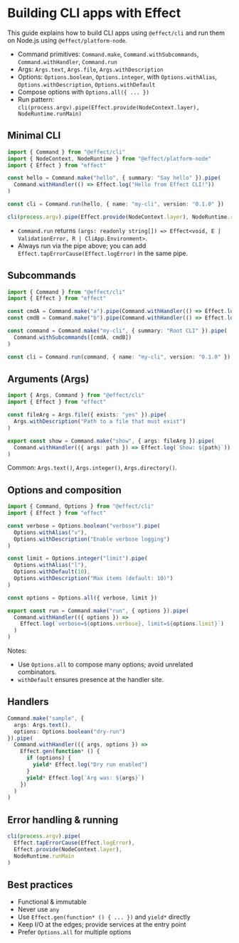# Building CLI apps with Effect

This guide explains how to build CLI apps using `@effect/cli` and run them on Node.js using `@effect/platform-node`.

- Command primitives: `Command.make`, `Command.withSubcommands`, `Command.withHandler`, `Command.run`
- Args: `Args.text`, `Args.file`, `Args.withDescription`
- Options: `Options.boolean`, `Options.integer`, with `Options.withAlias`, `Options.withDescription`, `Options.withDefault`
- Compose options with `Options.all({ ... })`
- Run pattern: `cli(process.argv).pipe(Effect.provide(NodeContext.layer), NodeRuntime.runMain)`

## Minimal CLI

```ts
import { Command } from "@effect/cli"
import { NodeContext, NodeRuntime } from "@effect/platform-node"
import { Effect } from "effect"

const hello = Command.make("hello", { summary: "Say hello" }).pipe(
  Command.withHandler(() => Effect.log("Hello from Effect CLI!"))
)

const cli = Command.run(hello, { name: "my-cli", version: "0.1.0" })

cli(process.argv).pipe(Effect.provide(NodeContext.layer), NodeRuntime.runMain)
```

- `Command.run` returns `(args: readonly string[]) => Effect<void, E | ValidationError, R | CliApp.Environment>`.
- Always run via the pipe above; you can add `Effect.tapErrorCause(Effect.logError)` in the same pipe.

## Subcommands

```ts
import { Command } from "@effect/cli"
import { Effect } from "effect"

const cmdA = Command.make("a").pipe(Command.withHandler(() => Effect.log("A")))
const cmdB = Command.make("b").pipe(Command.withHandler(() => Effect.log("B")))

const command = Command.make("my-cli", { summary: "Root CLI" }).pipe(
  Command.withSubcommands([cmdA, cmdB])
)

const cli = Command.run(command, { name: "my-cli", version: "0.1.0" })
```

## Arguments (Args)

```ts
import { Args, Command } from "@effect/cli"
import { Effect } from "effect"

const fileArg = Args.file({ exists: "yes" }).pipe(
  Args.withDescription("Path to a file that must exist")
)

export const show = Command.make("show", { args: fileArg }).pipe(
  Command.withHandler(({ args: path }) => Effect.log(`Show: ${path}`))
)
```

Common: `Args.text()`, `Args.integer()`, `Args.directory()`.

## Options and composition

```ts
import { Command, Options } from "@effect/cli"
import { Effect } from "effect"

const verbose = Options.boolean("verbose").pipe(
  Options.withAlias("v"),
  Options.withDescription("Enable verbose logging")
)

const limit = Options.integer("limit").pipe(
  Options.withAlias("l"),
  Options.withDefault(10),
  Options.withDescription("Max items (default: 10)")
)

const options = Options.all({ verbose, limit })

export const run = Command.make("run", { options }).pipe(
  Command.withHandler(({ options }) =>
    Effect.log(`verbose=${options.verbose}, limit=${options.limit}`)
  )
)
```

Notes:
- Use `Options.all` to compose many options; avoid unrelated combinators.
- `withDefault` ensures presence at the handler site.

## Handlers

```ts
Command.make("sample", {
  args: Args.text(),
  options: Options.boolean("dry-run")
}).pipe(
  Command.withHandler(({ args, options }) =>
    Effect.gen(function* () {
      if (options) {
        yield* Effect.log("Dry run enabled")
      }
      yield* Effect.log(`Arg was: ${args}`)
    })
  )
)
```

## Error handling & running

```ts
cli(process.argv).pipe(
  Effect.tapErrorCause(Effect.logError),
  Effect.provide(NodeContext.layer),
  NodeRuntime.runMain
)
```

## Best practices

- Functional & immutable
- Never use `any`
- Use `Effect.gen(function* () { ... })` and `yield*` directly
- Keep I/O at the edges; provide services at the entry point
- Prefer `Options.all` for multiple options
